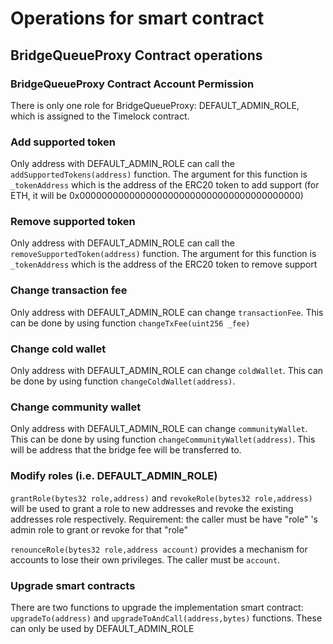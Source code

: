 # Operations for smart contract

## BridgeQueueProxy Contract operations

### BridgeQueueProxy Contract Account Permission

There is only one role for BridgeQueueProxy: DEFAULT_ADMIN_ROLE, which is assigned to the Timelock contract.

### Add supported token

Only address with DEFAULT_ADMIN_ROLE can call the `addSupportedTokens(address)` function.
The argument for this function is `_tokenAddress` which is the address of the ERC20 token to add support (for ETH, it will be 0x0000000000000000000000000000000000000000)

### Remove supported token

Only address with DEFAULT_ADMIN_ROLE can call the `removeSupportedToken(address)` function. The argument for this function is `_tokenAddress` which is the address of the ERC20 token to remove support

### Change transaction fee

Only address with DEFAULT_ADMIN_ROLE can change `transactionFee`. This can be done by using function `changeTxFee(uint256 _fee)`

### Change cold wallet

Only address with DEFAULT_ADMIN_ROLE can change `coldWallet`. This can be done by using function `changeColdWallet(address)`.

### Change community wallet

Only address with DEFAULT_ADMIN_ROLE can change `communityWallet`. This can be done by using function `changeCommunityWallet(address)`. This will be address that the bridge fee will be transferred to.

### Modify roles (i.e. DEFAULT_ADMIN_ROLE)

`grantRole(bytes32 role,address)` and `revokeRole(bytes32 role,address)` will be used to grant a role to new addresses and revoke the existing addresses role respectively. Requirement: the caller must be have "role" 's admin role to grant or revoke for that "role"

`renounceRole(bytes32 role,address account)` provides a mechanism for accounts to lose their own privileges. The caller must be `account`.

### Upgrade smart contracts

There are two functions to upgrade the implementation smart contract: `upgradeTo(address)` and `upgradeToAndCall(address,bytes)` functions. These can only be used by DEFAULT_ADMIN_ROLE
